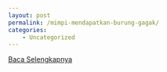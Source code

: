 ```yaml
---
layout: post
permalink: /mimpi-mendapatkan-burung-gagak/
categories:
    - Uncategorized
---
```


[Baca Selengkapnya](/02)